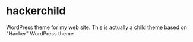 # hackerchild
WordPress theme for my web site. This is actually a child theme based on "Hacker" WordPress theme
